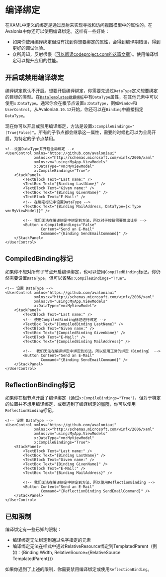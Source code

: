 # 编译绑定

在XAML中定义的绑定是通过反射来实现寻找和访问视图模型中的属性的。在Avalonia中你还可以使用编译绑定。这样有一些好处：
* 如果你使用编译绑定但没有找到你想要绑定的属性，会得到编译期错误，得到更好的调试体验。
* 众所周知，反射很慢（[可以阅读codeproject.com的这篇文章](https://www.codeproject.com/Articles/1161127/Why-is-reflection-slow)）。使用编译绑定可以提升应用的性能。

## 开启或禁用编译绑定

编译绑定默认不开启。想要开启编译绑定，你需要先通过`DataType`定义想要绑定的目标的类型。在[`DataTemplates数据模板`](https://docs.avaloniaui.net/misc/wpf/datatemplates)中有`DataType`属性，在其他元素中可以使用`x:DataType`。通常你会在根节点设置`x:DataType`，例如`Window`和`UserControl`。从Avalonia`0.10.12`开始，你还可以在`Binding`中直接指定`DataType`。

现在你可以开启或禁用编译绑定，方法是设置`x:CompileBindings="[True|False]"`。所有的子节点都会继承这一属性，需要的时候也可以为全局开启，为特定的子节点禁用。

```markup
<!--设置DataType并开启全局绑定 -->
<UserControl xmlns="https://github.com/avaloniaui"
             xmlns:x="http://schemas.microsoft.com/winfx/2006/xaml"
             xmlns:vm="using:MyApp.ViewModels"
             x:DataType="vm:MyViewModel"
             x:CompileBindings="True">
    <StackPanel>
        <TextBlock Text="Last name:" />
        <TextBox Text="{Binding LastName}" />
        <TextBlock Text="Given name:" />
        <TextBox Text="{Binding GivenName}" />
        <TextBlock Text="E-Mail:" />
        <!-- 在绑定标记中设置DataType -->
        <TextBox Text="{Binding MailAddress, DataType={x:Type vm:MyViewModel}}" />

        <!-- 我们无法在编译绑定中绑定到方法，所以对于按钮需要做出让步 -->
        <Button x:CompileBindings="False"
                Content="Send an E-Mail"
                Command="{Binding SendEmailCommand}" />
    </StackPanel>
</UserControl>
```

## CompiledBinding标记

如果你不想对所有子节点开启编译绑定，也可以使用`CompiledBinding`标记。你仍然需要设置`DataType`，但可以省略`x:CompileBindings="True"`。

```markup
<!-- 设置 DataType -->
<UserControl xmlns="https://github.com/avaloniaui"
             xmlns:x="http://schemas.microsoft.com/winfx/2006/xaml"
             xmlns:vm="using:MyApp.ViewModels"
             x:DataType="vm:MyViewModel">
    <StackPanel>
        <TextBlock Text="Last name:" />
        <!-- 使用CompiledBinding标记进行绑定 -->
        <TextBox Text="{CompiledBinding LastName}" />
        <TextBlock Text="Given name:" />
        <TextBox Text="{CompiledBinding GivenName}" />
        <TextBlock Text="E-Mail:" />
        <TextBox Text="{CompiledBinding MailAddress}" />

        <!--  我们无法在编译绑定中绑定到方法，所以使用正常的绑定（Binding） -->
        <Button Content="Send an E-Mail"
                Command="{Binding SendEmailCommand}" />
    </StackPanel>
</UserControl>
```

## ReflectionBinding标记

如果你在根节点开启了编译绑定（通过`x:CompileBindings="True"`），但对于特定的位置并不想用编译绑定，或者遇到了编译绑定的[局限](#known-limitations)，你可以使用`ReflectionBinding`标记。


```markup
<!-- 设置 DataType -->
<UserControl xmlns="https://github.com/avaloniaui"
             xmlns:x="http://schemas.microsoft.com/winfx/2006/xaml"
             xmlns:vm="using:MyApp.ViewModels"
             x:DataType="vm:MyViewModel"
             x:CompileBindings="True">
    <StackPanel>
        <TextBlock Text="Last name:" />
        <TextBox Text="{Binding LastName}" />
        <TextBlock Text="Given name:" />
        <TextBox Text="{Binding GivenName}" />
        <TextBlock Text="E-Mail:" />
        <TextBox Text="{Binding MailAddress}" />

        <!-- 我们无法在编译绑定中绑定到方法，所以使用ReflectionBinding -->
        <Button Content="Send an E-Mail"
                Command="{ReflectionBinding SendEmailCommand}" />
    </StackPanel>
</UserControl>
```

## 已知限制

编译绑定有一些已知的限制：

* 编译绑定无法绑定到通过名字指定的元素
* 编译绑定无法在样式中通过RelativeResource绑定到TemplatedParent（例如：{Binding Width, RelativeSource={RelativeSource TemplatedParent}}）

如果你遇到了上述的限制，你需要禁用编译绑定或使用`ReflectionBinding`。
